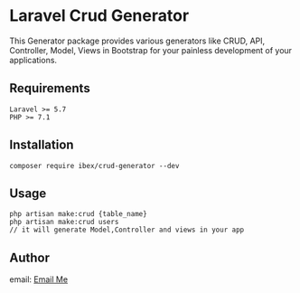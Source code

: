 # Laravel Crud Generator
This Generator package provides various generators like CRUD, API, Controller, Model, Views in Bootstrap for your painless development of your applications.

## Requirements
    Laravel >= 5.7
    PHP >= 7.1

## Installation
```
composer require ibex/crud-generator --dev
```

## Usage
```
php artisan make:crud {table_name}
php artisan make:crud users
// it will generate Model,Controller and views in your app
```
## Author

email: [Email Me](mailto:asargodha@gmail.com)
